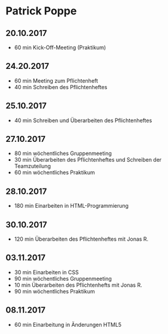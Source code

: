 # Patrick Poppe

## 20.10.2017

- 60 min Kick-Off-Meeting (Praktikum)

## 24.20.2017

- 60 min Meeting zum Pflichtenheft
- 40 min Schreiben des Pflichtenheftes

## 25.10.2017

- 40 min Schreiben und Überarbeiten des Pflichtenheftes

## 27.10.2017

- 80 min wöchentliches Gruppenmeeting 
- 30 min Überarbeiten des Pflichtenheftes und Schreiben der Teamzuteilung
- 60 min wöchentliches Praktikum

## 28.10.2017

- 180 min Einarbeiten in HTML-Programmierung

## 30.10.2017

- 120 min Überarbeiten des Pflichtenheftes mit Jonas R.

## 03.11.2017

- 30 min Einarbeiten in CSS
- 90 min wöchentliches Gruppenmeeting
- 10 min Überarbeiten des Pflichtenhefts mit Jonas R.
- 90 min wöchentliches Praktikum

## 08.11.2017

- 60 min Einarbeitung in Änderungen HTML5